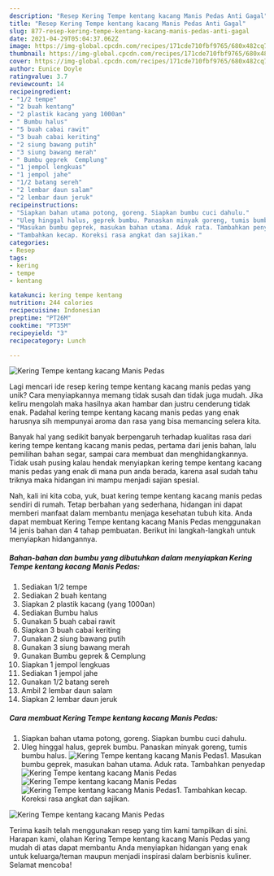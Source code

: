 ```yaml
---
description: "Resep Kering Tempe kentang kacang Manis Pedas Anti Gagal"
title: "Resep Kering Tempe kentang kacang Manis Pedas Anti Gagal"
slug: 877-resep-kering-tempe-kentang-kacang-manis-pedas-anti-gagal
date: 2021-04-29T05:04:37.062Z
image: https://img-global.cpcdn.com/recipes/171cde710fbf9765/680x482cq70/kering-tempe-kentang-kacang-manis-pedas-foto-resep-utama.jpg
thumbnail: https://img-global.cpcdn.com/recipes/171cde710fbf9765/680x482cq70/kering-tempe-kentang-kacang-manis-pedas-foto-resep-utama.jpg
cover: https://img-global.cpcdn.com/recipes/171cde710fbf9765/680x482cq70/kering-tempe-kentang-kacang-manis-pedas-foto-resep-utama.jpg
author: Eunice Doyle
ratingvalue: 3.7
reviewcount: 14
recipeingredient:
- "1/2 tempe"
- "2 buah kentang"
- "2 plastik kacang yang 1000an"
- " Bumbu halus"
- "5 buah cabai rawit"
- "3 buah cabai keriting"
- "2 siung bawang putih"
- "3 siung bawang merah"
- " Bumbu geprek  Cemplung"
- "1 jempol lengkuas"
- "1 jempol jahe"
- "1/2 batang sereh"
- "2 lembar daun salam"
- "2 lembar daun jeruk"
recipeinstructions:
- "Siapkan bahan utama potong, goreng. Siapkan bumbu cuci dahulu."
- "Uleg hinggal halus, geprek bumbu. Panaskan minyak goreng, tumis bumbu halus."
- "Masukan bumbu geprek, masukan bahan utama. Aduk rata. Tambahkan penyedap"
- "Tambahkan kecap. Koreksi rasa angkat dan sajikan."
categories:
- Resep
tags:
- kering
- tempe
- kentang

katakunci: kering tempe kentang 
nutrition: 244 calories
recipecuisine: Indonesian
preptime: "PT26M"
cooktime: "PT35M"
recipeyield: "3"
recipecategory: Lunch

---
```



![Kering Tempe kentang kacang Manis Pedas](https://img-global.cpcdn.com/recipes/171cde710fbf9765/680x482cq70/kering-tempe-kentang-kacang-manis-pedas-foto-resep-utama.jpg)

Lagi mencari ide resep kering tempe kentang kacang manis pedas yang unik? Cara menyiapkannya memang tidak susah dan tidak juga mudah. Jika keliru mengolah maka hasilnya akan hambar dan justru cenderung tidak enak. Padahal kering tempe kentang kacang manis pedas yang enak harusnya sih mempunyai aroma dan rasa yang bisa memancing selera kita.

Banyak hal yang sedikit banyak berpengaruh terhadap kualitas rasa dari kering tempe kentang kacang manis pedas, pertama dari jenis bahan, lalu pemilihan bahan segar, sampai cara membuat dan menghidangkannya. Tidak usah pusing kalau hendak menyiapkan kering tempe kentang kacang manis pedas yang enak di mana pun anda berada, karena asal sudah tahu triknya maka hidangan ini mampu menjadi sajian spesial.




Nah, kali ini kita coba, yuk, buat kering tempe kentang kacang manis pedas sendiri di rumah. Tetap berbahan yang sederhana, hidangan ini dapat memberi manfaat dalam membantu menjaga kesehatan tubuh kita. Anda dapat membuat Kering Tempe kentang kacang Manis Pedas menggunakan 14 jenis bahan dan 4 tahap pembuatan. Berikut ini langkah-langkah untuk menyiapkan hidangannya.

<!--inarticleads1-->

##### Bahan-bahan dan bumbu yang dibutuhkan dalam menyiapkan Kering Tempe kentang kacang Manis Pedas:

1. Sediakan 1/2 tempe
1. Sediakan 2 buah kentang
1. Siapkan 2 plastik kacang (yang 1000an)
1. Sediakan  Bumbu halus
1. Gunakan 5 buah cabai rawit
1. Siapkan 3 buah cabai keriting
1. Gunakan 2 siung bawang putih
1. Gunakan 3 siung bawang merah
1. Gunakan  Bumbu geprek &amp; Cemplung
1. Siapkan 1 jempol lengkuas
1. Sediakan 1 jempol jahe
1. Gunakan 1/2 batang sereh
1. Ambil 2 lembar daun salam
1. Siapkan 2 lembar daun jeruk




<!--inarticleads2-->

##### Cara membuat Kering Tempe kentang kacang Manis Pedas:

1. Siapkan bahan utama potong, goreng. Siapkan bumbu cuci dahulu.
1. Uleg hinggal halus, geprek bumbu. Panaskan minyak goreng, tumis bumbu halus.
<img src="//assets-global.cpcdn.com/assets/icons/button_play-2c75c40dde080a61004c1f40b05d8f140eaff45d7e9e6481dc71c63d2e7c4909.png" alt="Kering Tempe kentang kacang Manis Pedas">1. Masukan bumbu geprek, masukan bahan utama. Aduk rata. Tambahkan penyedap
<img src="//assets-global.cpcdn.com/assets/icons/button_play-2c75c40dde080a61004c1f40b05d8f140eaff45d7e9e6481dc71c63d2e7c4909.png" alt="Kering Tempe kentang kacang Manis Pedas"><img src="//assets-global.cpcdn.com/assets/icons/button_play-2c75c40dde080a61004c1f40b05d8f140eaff45d7e9e6481dc71c63d2e7c4909.png" alt="Kering Tempe kentang kacang Manis Pedas"><img src="//assets-global.cpcdn.com/assets/icons/button_play-2c75c40dde080a61004c1f40b05d8f140eaff45d7e9e6481dc71c63d2e7c4909.png" alt="Kering Tempe kentang kacang Manis Pedas">1. Tambahkan kecap. Koreksi rasa angkat dan sajikan.
<img src="//assets-global.cpcdn.com/assets/icons/button_play-2c75c40dde080a61004c1f40b05d8f140eaff45d7e9e6481dc71c63d2e7c4909.png" alt="Kering Tempe kentang kacang Manis Pedas">



Terima kasih telah menggunakan resep yang tim kami tampilkan di sini. Harapan kami, olahan Kering Tempe kentang kacang Manis Pedas yang mudah di atas dapat membantu Anda menyiapkan hidangan yang enak untuk keluarga/teman maupun menjadi inspirasi dalam berbisnis kuliner. Selamat mencoba!
